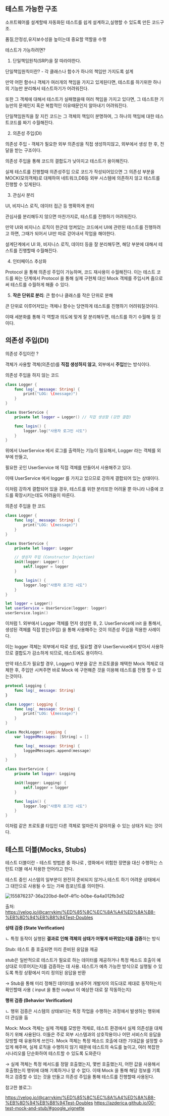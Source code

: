## 테스트 가능한 구조

소프트웨어를 설계할때 자동화된 테스트를 쉽게 설계하고,실행할 수 있도록 만든 코드구조.

품질,안정성,유지보수성을 높이는데 중요할 역할을 수행

테스트가 가능하려면?

1. 단일책임원칙(SRP)을 잘 따라야한다.

단일책임원칙이란? - 각 클래스나 함수가 하나의 책임만 가지도록 설계

만약 어떤 함수나 객체가 여러개의 책임을 가지고 있게된다면, 테스트를 하기위한 하나의 기능만 분리해서 테스트하기가 어려워진다.

또한 그 객체에 대해서 테스트가 실패했을때 여러 책임을 가지고 있다면, 그 테스트한 기능만의 문제인지 혹은 복합적인 이유때문인지 알아내기 어려워진다.

단일책임원칙을 잘 지킨 코드는 그 객체의 책임이 분명하여, 그 하나의 책임에 대한 테스트코드를 짜기 수월해진다.

2. 의존성 주입(DI) 

의존성 주입 - 객체가 필요한 외부 의존성을 직접 생성하지않고, 외부에서 생성 한 후, 전달을 받는 구조이다.

의존성 주입을 통해 코드의 결합도가 낮아지고 테스트가 용이해진다.

실제 테스트를 진행할때 의존성주입 으로 코드가 작성되어있으면 그 의존성 부분을 MOCK(모의객체)로 대체하여 네트워크,DB등 외부 시스템에 의존하지 않고 테스트를 진행할 수 있게된다.

3. 관심사 분리

UI, 비지니스 로직, 데이터 접근 등 명확하게 분리

관심사를 분리해두지 않으면 마찬가지로, 테스트를 진행하기 어려워진다.

만약 UI와 비지니스 로직이 한군데 엉켜있는 코드에서 UI에 관련된 테스트를 진행하려고 하면, 그때가 되어서 UI만 따로 걷어내서 작업을 해야한다.

설계단계에서 UI 와, 비지니스 로직, 데이터 등을 잘 분리해두면, 해당 부분에 대해서 테스트를 진행할때 수월해진다.

4. 인터페이스 추상화

Protocol 을 통해 의존성 주입이 가능하며, 코드 재사용이 수월해진다. 이는 테스트 코드를 짜는 단계에서 Protocol 을 통해 실제 구현체 대신 Mock 객체를 주입시켜 줌으로써 테스트를 수월하게 해줄 수 있다.

5. **작은 단위로 분리**: 큰 함수나 클래스를 작은 단위로 분해

큰 단위로 이루어저있는 객체나 함수는 당연하게 테스트를 진행하기 어려워질것이다.

이때 세분화를 통해 각 역할과 의도에 맞게 잘 분리해두면, 테스트를 하기 수월해 질 것이다.

## 의존성 주입(DI)

의존성 주입이란 ?

객체가 사용할 객체(의존성)를 **직접 생성하지 않고**, 외부에서 **주입**받는 방식이다.

의존성 주입을 하지 않는 코드

```swift
class Logger {
    func log(_ message: String) {
        print("LOG: \(message)")
    }
}

class UserService {
    private let logger = Logger() // 직접 생성함 (강한 결합)

    func login() {
        logger.log("사용자 로그인 시도")
    }
}

```

위에서 UserService 에서 로그를 출력하는 기능이 필요해서, Logger 라는 객체를 외부에 만들고,

필요한 곳인 UserService 에 직접 객체를 만들어서 사용해주고 있다.

이때 UserService 에서 logger 를 가지고 있으므로 강하게 결합되어 있는 상태이다.

이처럼 강하게 결합되어 있을 경우, 테스트를 위한 분리또한 어려울 뿐 아니라 나중에 코드를 확장시키는데도 어려움이 따른다.

의존성 주입을 한 코드

```swift
class Logger {
    func log(_ message: String) {
        print("LOG: \(message)")
    }
}

class UserService {
    private let logger: Logger

    // 생성자 주입 (Constructor Injection)
    init(logger: Logger) {
        self.logger = logger
    }

    func login() {
        logger.log("사용자 로그인 시도")
    }
}

let logger = Logger()
let userService = UserService(logger: logger)
userService.login()
```

이처럼 1. 외부에서 Logger 객체를 먼저 생성한 후, 2. UserService에 init 을 통해서, 생성된 객체를 직접 받는(주입) 을 통해 사용해주는 것이 의존성 주입을 적용한 사례이다.

이는 logger 객체는 외부에서 따로 생성, 필요할 경우 UserService에서 받아서 사용하므로 결합도가 감소하게 되므로, 테스트에도 용이하다.

만약 테스트가 필요할 경우, Logger() 부분을  같은 프로토콜을 채택한 Mock 객체로 대체한 후, 주입만 시켜주면 바로 Mock 에 구현해준 것을 이용해 테스트를 진행 할 수 있는것이다.

```swift
protocol Logging {
    func log(_ message: String)
}

class Logger: Logging {
    func log(_ message: String) {
        print("LOG: \(message)")
    }
}

class MockLogger: Logging {
    var loggedMessages: [String] = []

    func log(_ message: String) {
        loggedMessages.append(message)
    }
}

class UserService {
    private let logger: Logging

    init(logger: Logging) {
        self.logger = logger
    }

    func login() {
        logger.log("사용자 로그인 시도")
    }
}
```

이처럼 같은 프로토콜 타입인 다른 객체로 얼마든지 갈아끼울 수 있는 상태가 되는 것이다.

## 테스트 더블(Mocks, Stubs)

테스트 더블이란 - 테스트 방법론 중 하나로 , 영화에서 위험한 장면을 대신 수행하는 스턴트 더블 에서 차용한 언어라고 한다.

테스트 중인 시스템의 일부분이 완전히 준비되지 않거나,테스트 하기 어려운 상태에서 그 대안으로 사용될 수 있는 가짜 컴포넌트를 의미한다.

![155876237-36a220bd-8e0f-4f1c-b0be-6a4a012fb3d2](https://github.com/user-attachments/assets/ffc73db7-78de-4ec6-9472-f0992f0a5094)


출처: https://velog.io/@carrykim/%ED%85%8C%EC%8A%A4%ED%8A%B8-%EB%8D%94%EB%B8%94Test-Doubles





**상태 검증 (State Verification)**

ㄴ 특정 동작이 실행된 **결과로 인해 객체의 상태가 어떻게 바뀌었는지를 검증**하는 방식

Stub: 테스트 중 호출되면 미리 준비된 응답을 제공

stub은 일반적으로 테스트가 필요로 하는 데이터를 제공하거나 특정 메소드 호출이 예상대로 이루어지는지를 검증하는 데 사용.  테스트가 예측 가능한 방식으로 실행될 수 있도록 특정 상황에서 미리 정의된 응답을 반환

→ Stub을 통해 미리 정해진 데이터를 보내주어 개발자의 의도대로 제대로 동작하는지 확인할때 사용 ( input 을 통한 output 이 예상한 대로 잘 작동하는지)

**행위 검증 (Behavior Verification)**

ㄴ 행위 검증은 시스템의 상태보다는 특정 작업을 수행하는 과정에서 발생하는 행위에 더 관심을 둠

Mock: Mock 객체는 실제 객체를 모방한 객체로, 테스트 환경에서 실제 의존성을 대체하기 위해 사용된다. 이들은 주로 외부 시스템과의 상호작용이나 어떤 서비스의 응답을 모방할 때 유용하게 쓰인다. Mock 객체는 특정 메소드 호출에 대한 기대값을 설정할 수 있게 해주며, 실제 로직을 수행하지 않기 때문에 테스트의 속도를 높이고, 여러 복잡한 시나리오를 단순화하여 테스트할 수 있도록 도와준다

→ 실제 객체는 특정 메서드를 정말 호출했는지, 몇번 호출했는지, 어떤 값을 사용해서 호출했는지 행위에 대해 기록하거나 알 수 없다. 이때 Mock 을 통해 해당 정보를 기록하고 검증할 수 있는 것을 만들고 의존성 주입을 통해 테스트를 진행할때 사용된다.




참고한 블로그:

https://velog.io/@carrykim/%ED%85%8C%EC%8A%A4%ED%8A%B8-%EB%8D%94%EB%B8%94Test-Doubles
https://azderica.github.io/00-test-mock-and-stub/#google_vignette

